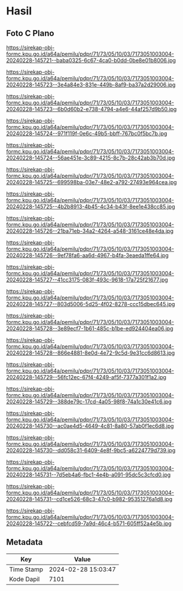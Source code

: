 # Hasil

## Foto C Plano

https://sirekap-obj-formc.kpu.go.id/a64a/pemilu/pdpr/71/73/05/10/03/7173051003004-20240228-145721--baba0325-6c67-4ca0-b0dd-0be8e01b8006.jpg

https://sirekap-obj-formc.kpu.go.id/a64a/pemilu/pdpr/71/73/05/10/03/7173051003004-20240228-145723--3e4a84e3-831e-449b-8af9-ba37a2d29006.jpg

https://sirekap-obj-formc.kpu.go.id/a64a/pemilu/pdpr/71/73/05/10/03/7173051003004-20240228-145723--6b0d60b2-e738-4794-a4e6-44af257d9b50.jpg

https://sirekap-obj-formc.kpu.go.id/a64a/pemilu/pdpr/71/73/05/10/03/7173051003004-20240228-145724--971f119f-0e6c-49b5-bbff-767bc0f5bc7b.jpg

https://sirekap-obj-formc.kpu.go.id/a64a/pemilu/pdpr/71/73/05/10/03/7173051003004-20240228-145724--56ae451e-3c89-4215-8c7b-28c42ab3b70d.jpg

https://sirekap-obj-formc.kpu.go.id/a64a/pemilu/pdpr/71/73/05/10/03/7173051003004-20240228-145725--699598ba-03e7-48e2-a792-27493e964cea.jpg

https://sirekap-obj-formc.kpu.go.id/a64a/pemilu/pdpr/71/73/05/10/03/7173051003004-20240228-145725--4b2b8913-4b45-4c34-b43f-8ee1e438cc85.jpg

https://sirekap-obj-formc.kpu.go.id/a64a/pemilu/pdpr/71/73/05/10/03/7173051003004-20240228-145726--21ba71eb-34a2-4264-a548-3161ce48e4da.jpg

https://sirekap-obj-formc.kpu.go.id/a64a/pemilu/pdpr/71/73/05/10/03/7173051003004-20240228-145726--9ef78fa6-aa6d-4967-b4fa-3eaeda1ffe64.jpg

https://sirekap-obj-formc.kpu.go.id/a64a/pemilu/pdpr/71/73/05/10/03/7173051003004-20240228-145727--41cc3175-083f-493c-9618-17a725f21677.jpg

https://sirekap-obj-formc.kpu.go.id/a64a/pemilu/pdpr/71/73/05/10/03/7173051003004-20240228-145727--803d5006-5d25-4f02-8278-ccc15dbec645.jpg

https://sirekap-obj-formc.kpu.go.id/a64a/pemilu/pdpr/71/73/05/10/03/7173051003004-20240228-145728--3e89ecf7-1b61-485c-b1be-ed924404ea06.jpg

https://sirekap-obj-formc.kpu.go.id/a64a/pemilu/pdpr/71/73/05/10/03/7173051003004-20240228-145728--866e4881-8e0d-4e72-9c5d-9e31cc6d8613.jpg

https://sirekap-obj-formc.kpu.go.id/a64a/pemilu/pdpr/71/73/05/10/03/7173051003004-20240228-145729--56fc12ec-67f4-4249-af5f-7377a301f1a2.jpg

https://sirekap-obj-formc.kpu.go.id/a64a/pemilu/pdpr/71/73/05/10/03/7173051003004-20240228-145729--388de79c-17cd-4a05-98f8-74a1c30e41c6.jpg

https://sirekap-obj-formc.kpu.go.id/a64a/pemilu/pdpr/71/73/05/10/03/7173051003004-20240228-145730--ac0ae4d5-4649-4c81-8a80-57ab0f1ec6d8.jpg

https://sirekap-obj-formc.kpu.go.id/a64a/pemilu/pdpr/71/73/05/10/03/7173051003004-20240228-145730--dd058c31-6409-4e8f-9bc5-a6224779d739.jpg

https://sirekap-obj-formc.kpu.go.id/a64a/pemilu/pdpr/71/73/05/10/03/7173051003004-20240228-145731--7d5eb4a6-fbc1-4e4b-a091-95dc5c3cfcd0.jpg

https://sirekap-obj-formc.kpu.go.id/a64a/pemilu/pdpr/71/73/05/10/03/7173051003004-20240228-145731--cd1ce526-68c3-47c0-b982-95351276a1d8.jpg

https://sirekap-obj-formc.kpu.go.id/a64a/pemilu/pdpr/71/73/05/10/03/7173051003004-20240228-145722--cebfcd59-7a9d-46c4-b571-605ff52a4e5b.jpg


## Metadata

| Key        | Value               |
| ---------- | ------------------- |
| Time Stamp | 2024-02-28 15:03:47 |
| Kode Dapil | 7101                |



